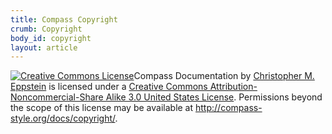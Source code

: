```yaml
---
title: Compass Copyright
crumb: Copyright
body_id: copyright
layout: article
---
```

<a rel="license" href="http://creativecommons.org/licenses/by-nc-sa/3.0/us/" id="cc-logo"><img alt="Creative Commons License" style="border-width:0" src="http://i.creativecommons.org/l/by-nc-sa/3.0/us/88x31.png" /></a><span xmlns:dc="http://purl.org/dc/elements/1.1/" href="http://purl.org/dc/dcmitype/InteractiveResource" property="dc:title" rel="dc:type">Compass Documentation</span>
by <a xmlns:cc="http://creativecommons.org/ns#" href="http://eppsteins.net/chris" property="cc:attributionName" rel="cc:attributionURL">Christopher M. Eppstein</a>
is licensed under a <a rel="license" href="http://creativecommons.org/licenses/by-nc-sa/3.0/us/">Creative Commons Attribution-Noncommercial-Share Alike 3.0 United States License</a>.
Permissions beyond the scope of this license may be available at <a xmlns:cc="http://creativecommons.org/ns#" href="http://compass-style.org/docs/copyright/" rel="cc:morePermissions">http://compass-style.org/docs/copyright/</a>.
